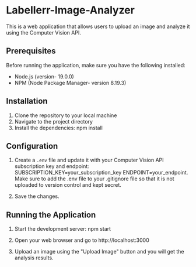 # Labellerr-Image-Analyzer

This is a web application that allows users to upload an image and analyze it using the Computer Vision API.

## Prerequisites

Before running the application, make sure you have the following installed:

- Node.js (version- 19.0.0)
- NPM (Node Package Manager- version 8.19.3)

## Installation

1. Clone the repository to your local machine
2. Navigate to the project directory
3. Install the dependencies: npm install
   
## Configuration
1. Create a `.env` file and update it with your Computer Vision API subscription key and endpoint:
   SUBSCRIPTION_KEY=your_subscription_key
   ENDPOINT=your_endpoint.
   Make sure to add the .env file to your .gitignore file so that it is not uploaded to version control and kept secret.

3. Save the changes.

## Running the Application

1. Start the development server: npm start
   
2. Open your web browser and go to http://localhost:3000
   
3. Upload an image using the "Upload Image" button and you will get the analysis results.













